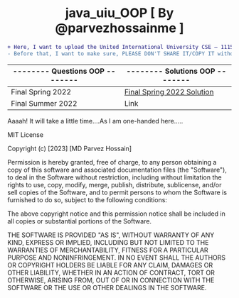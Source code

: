 <h1 align="center" id="title">java_uiu_OOP [ By @parvezhossainme ]</h1>

```diff
+ Here, I want to upload the United International University CSE — 1115 Course, Object Oriented Programming Terms’ Questions’ solutions.
- Before that, I want to make sure, PLEASE DON'T SHARE IT/COPY IT without my permission! You can share the GitHub Link Only!
```
-------- Questions OOP --------|-------- Solutions OOP --------
----------------------------- | -------------
Final Spring 2022             | [Final Spring 2022 Solution](https://github.com/parvezhossainme/java_uiu_OOP/blob/OOP_2022/Final%20Spring%202022.md)
Final Summer 2022             | Link




Aaaah! It will take a little time....As I am one-handed here.....


MIT License

Copyright (c) [2023] [MD Parvez Hossain]

Permission is hereby granted, free of charge, to any person obtaining a copy
of this software and associated documentation files (the "Software"), to deal
in the Software without restriction, including without limitation the rights
to use, copy, modify, merge, publish, distribute, sublicense, and/or sell
copies of the Software, and to permit persons to whom the Software is
furnished to do so, subject to the following conditions:

The above copyright notice and this permission notice shall be included in all
copies or substantial portions of the Software.

THE SOFTWARE IS PROVIDED "AS IS", WITHOUT WARRANTY OF ANY KIND, EXPRESS OR
IMPLIED, INCLUDING BUT NOT LIMITED TO THE WARRANTIES OF MERCHANTABILITY,
FITNESS FOR A PARTICULAR PURPOSE AND NONINFRINGEMENT. IN NO EVENT SHALL THE
AUTHORS OR COPYRIGHT HOLDERS BE LIABLE FOR ANY CLAIM, DAMAGES OR OTHER
LIABILITY, WHETHER IN AN ACTION OF CONTRACT, TORT OR OTHERWISE, ARISING FROM,
OUT OF OR IN CONNECTION WITH THE SOFTWARE OR THE USE OR OTHER DEALINGS IN THE
SOFTWARE.
